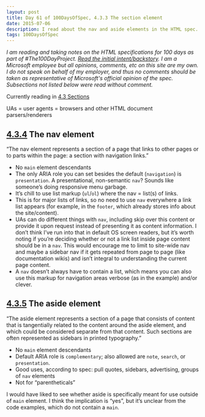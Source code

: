 ```yaml
---
layout: post
title: Day 61 of 100DaysOfSpec, 4.3.3 The section element
date: 2015-07-06
description: I read about the nav and aside elements in the HTML spec.
tags: 100DaysOfSpec
---
```


*I am reading and taking notes on the HTML specifications for 100 days as part of #The100DayProject. [Read the initial intent/backstory](http://melanie-richards.com/blog/100-day-project). I am a Microsoft employee but all opinions, comments, etc on this site are my own. I do not speak on behalf of my employer, and thus no comments should be taken as representative of Microsoft's official opinion of the spec. Subsections not listed below were read without comment.*

Currently reading in [4.3 Sections](http://www.w3.org/TR/html5/sections.html#sections)

UAs = user agents = browsers and other HTML document parsers/renderers

## [4.3.4](http://www.w3.org/TR/html5/sections.html#the-nav-element) The nav element

“The nav element represents a section of a page that links to other pages or to parts within the page: a section with navigation links.”

* No `main` element descendants
* The only ARIA role you can set besides the default (`navigation`) is `presentation`. A presentational, non-semantic `nav`? Sounds like someone’s doing responsive menu garbage.
* It’s chill to use list markup (`ul`/`ol`) where the nav = list(s) of links.
* This is for major lists of links, so no need to use `nav` everywhere a link list appears (for example, in the `footer`, which already stores info about the site/content).
* UAs can do different things with `nav`, including skip over this content or provide it upon request instead of presenting it as content information. I don’t think I’ve run into that in default OS screen readers, but it’s worth noting if you’re deciding whether or not a link list inside page content should be in a `nav`. This would encourage me to limit to site-wide nav and maybe a sidebar nav if it gets repeated from page to page (like documentation wikis) and isn’t integral to understanding the current page content.
* A `nav` doesn’t always have to contain a list, which means you can also use this markup for navigation areas verbose (as in the example) and/or clever.

## [4.3.5](http://www.w3.org/TR/html5/sections.html#the-aside-element) The aside element

“The aside element represents a section of a page that consists of content that is tangentially related to the content around the aside element, and which could be considered separate from that content. Such sections are often represented as sidebars in printed typography.”

* No `main` element descendants
* Default ARIA role is `complementary`; also allowed are `note`, `search`, or `presentation`.
* Good uses, according to spec: pull quotes, sidebars, advertising, groups of `nav` elements
* Not for “parentheticals”

I would have liked to see whether aside is specifically meant for use outside of `main` element. I think the implication is “yes”, but it’s unclear from the code examples, which do not contain a `main`.